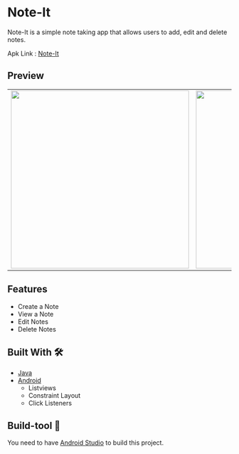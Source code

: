 # Note-It
Note-It is a simple note taking app that allows users to add, edit and delete notes.

Apk Link : [Note-It](https://www.mediafire.com/file/sqr6h93padvowbl/app-debug.apk/file)

## Preview
<table>
  <tr>
    <td>
        <img src="./screen_1.png" height=400px/>
    </td>
    <td>
        <img src="./screen_2.png" height=400px/>
    </td>
    <td>
        <img src="./screen_3.png" height=400px/>
    </td>
    <td>
        <img src="./screen_4.png" height=400px/>
    </td>
  </tr>
</table>

## Features
- Create a Note
- View a Note
- Edit Notes
- Delete Notes


## Built With 🛠
- [Java](https://www.oracle.com/java/technologies/)
- [Android](https://developer.android.com/docs)
    - Listviews
    - Constraint Layout
    - Click Listeners


## Build-tool 🧰
You need to have [Android Studio](https://developer.android.com/studio) to build this project.
